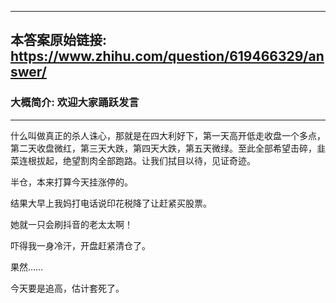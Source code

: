 ----------------------------------------
## 本答案原始链接: https://www.zhihu.com/question/619466329/answer/
### 大概简介: 欢迎大家踊跃发言
----------------------------------------
什么叫做真正的杀人诛心，那就是在四大利好下，第一天高开低走收盘一个多点，第二天收盘微红，第三天大跌，第四天大跌，第五天微绿。至此全部希望击碎，韭菜连根拔起，绝望割肉全部跑路。让我们拭目以待，见证奇迹。

半仓，本来打算今天挂涨停的。

结果大早上我妈打电话说印花税降了让赶紧买股票。

她就一只会刷抖音的老太太啊！

吓得我一身冷汗，开盘赶紧清仓了。

果然……

今天要是追高，估计套死了。